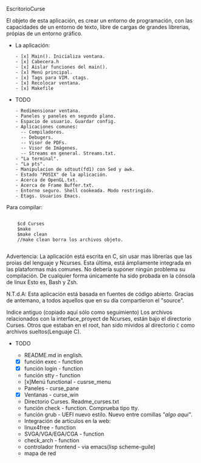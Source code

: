 EscritorioCurse

El objeto de esta aplicación, es crear un entorno de programación, con las
capacidades de un entorno de texto, libre de cargas de grandes librerias,
própias de un entorno gráfico.




*   La aplicación:

        - [x] Main(). Inicializa ventana.
        - [x] Cabecera.h
        - [x] Aislar funciones del main().
        - [x] Menú principal.
        - [x] Tags para VIM. ctags.
        - [x] Recolocar ventana.
        - [x] Makefile



*   TODO


        - Redimensionar ventana.
        - Paneles y paneles en segundo plano.
        - Espacio de usuario. Guardar config.
        - Aplicaciones comunes:
          -- Compiladores.
          -- Debugers.
          -- Visor de PDFs.
          -- Visor de Imágenes.
          -- Streams en general. Streams.txt.
        - "La terminal".
        - "La pts".
        - Manipulacion de sdtout(fd1) con Sed y awk.
        - Estado "POSIX" de la aplicación.
        - Acerca de OpenGL.txt.
        - Acerca de Frame Buffer.txt.
        - Entorno seguro. Shell cookeada. Modo restringido.
        - Etags. Usuarios Emacs.



  Para compilar:
  <pre><code>
    $cd Curses
    $make
    $make clean
    //make clean borra los archivos objeto.
  </pre></code>


  Advertencia: La aplicación está escrita en C, sin usar mas librerías
  que las proias del lenguaje y Ncurses. Esta última, está ámpliamente
  integrada en las plataformas más comunes. No debería suponer ningún
  problema su compilación.
  De cualquier forma únicamente ha sido probada en la cónsola de linux
  Esto es, Bash y Zsh.


  N.T.d.A: Esta aplicación está basada en fuentes de código abierto.
  Gracias de antemano, a todos aquellos que en su día compartieron el
  "source".


Indice antiguo (copiado aquí sólo como seguimiento)
Los archivos relacionados con la interface_proyect de Ncurses, están bajo el
directorio Curses. Otros que estaban en el root, han sido mividos al directorio
`C` como archivos sueltos(Lenguaje C).

*  TODO

      - README.md in english.  
      - [x] función exec - function  
      - [x] función login - function  
      - función stty - function  
      - [x]Menú functional - cusrse_menu  
      - Paneles - curse_pane  
      - [x] Ventanas - curse_win  
      - Directorio Curses. Readme_curses.txt
      - función check - function. Comprueba tipo tty.
      - función grub - UEFI nuevo estilo. Nuevo entre comillas *"algo aquí"*.
      - Integración de artículos en la web:
      - linux4free - function
      - SVGA/VGA/EGA/CGA - function
      - check_arch - function
      - controlador frontend - via emacs(lisp scheme-guile)
      - mapa de red

